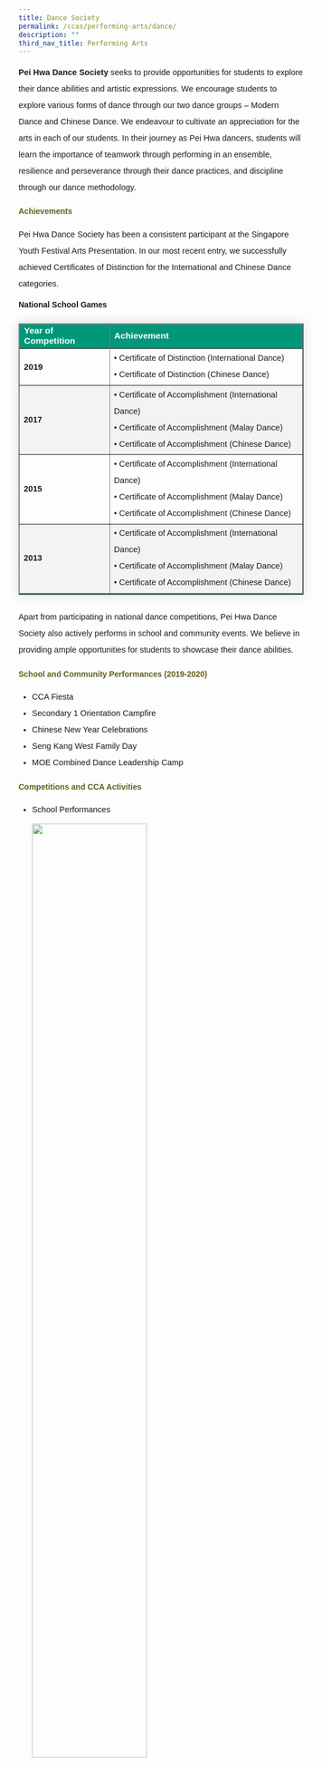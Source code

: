 ```yaml
---
title: Dance Society
permalink: /ccas/performing-arts/dance/
description: ""
third_nav_title: Performing Arts
---
```

<p style="font-size:14.5px; line-height:2;font-family:sans-serif;"><strong style="font-family:sans-serif;">Pei Hwa Dance Society</strong> seeks to provide opportunities for students to explore their dance abilities and artistic expressions. We encourage students to explore various forms of dance through our two dance groups – Modern Dance and Chinese Dance. We endeavour to cultivate an appreciation for the arts in each of our students. In their journey as Pei Hwa dancers, students will learn the importance of teamwork through performing in an ensemble, resilience and perseverance through their dance practices, and discipline through our dance methodology.</p>

<h4 style="color:#635f1a;font-family:sans-serif;">Achievements</h4>
<p style="font-size:14.5px; line-height:2;margin-top:15px; font-family:sans-serif;">Pei Hwa Dance Society has been a consistent participant at the Singapore Youth Festival Arts Presentation. In our most recent entry, we successfully achieved Certificates of Distinction for the International and Chinese Dance categories.</p>

<strong style="font-family:sans-serif;">National School Games</strong><table border="1" style="border-collapse: collapse;margin: 25px 0;font-size:15px;font-family: sans-serif;box-shadow: 0 0 20px rgba(0, 0, 0, 0.15);">
<thead style="background-color: #009879; font-weight: bold; font-size: 15.5px;">
<tr>
				<td style="text-align:left;color:white;sans-serif;;">Year of Competition</td>
				<td style="text-align:left;color:white;font-family:sans-serif;">Achievement</td>
			</tr>
</thead>

<tbody>
<tr style="margin-top:15px;font-size:15.5px;"></tr>

<tr style="font-size:15px;">
		<td>
			<strong style="font-family:sans-serif;">2019</strong>
		</td>
		<td style="font-size:14.5px; line-height:2;font-family:sans-serif;">
				• Certificate of Distinction (International Dance)<br>
				• Certificate of Distinction (Chinese Dance)<br>
		</td>
</tr>
									
<tr style="background-color:#f3f3f3; font-size:14.5px;">
		<td>
			<strong style="font-family:sans-serif;">2017</strong>
		</td>
		<td style="font-size:14.5px; line-height:2;font-family:sans-serif;">
				• Certificate of Accomplishment (International Dance)<br>
				• Certificate of Accomplishment (Malay Dance)<br>
				• Certificate of Accomplishment (Chinese Dance)<br>
		</td>
</tr>
	
<tr style="font-size:14.5px;">
		<td>
			<strong style="font-family:sans-serif;">2015</strong>
		</td>
		<td style="font-size:14.5px; line-height:2;font-family:sans-serif;">
				• Certificate of Accomplishment (International Dance)<br>
				• Certificate of Accomplishment (Malay Dance)<br>
				• Certificate of Accomplishment (Chinese Dance)<br>
		</td>
</tr>
									
<tr style="background-color:#f3f3f3;border-bottom: 2px solid #009879;font-size:14.5px;">
		<td>
			<strong style="font-family:sans-serif;">2013</strong>
		</td>
		<td style="font-size:14.5px; line-height:2;font-family:sans-serif;">
				• Certificate of Accomplishment (International Dance)<br>
				• Certificate of Accomplishment (Malay Dance)<br>
				• Certificate of Accomplishment (Chinese Dance)<br>
		</td>
	</tr>
	
</tbody>
</table>
	
<p style="margin-top:15px;font-size:14.5px; line-height:2; font-family:sans-serif;">Apart from participating in national dance competitions, Pei Hwa Dance Society also actively performs in school and community events. We believe in providing ample opportunities for students to showcase their dance abilities.</p>

<h4 style="color:#635f1a;font-family:sans-serif;">School and Community Performances (2019-2020)</h4>

<ul style="margin-top:5px;">
		<li style="font-size:14.5px; line-height:2;font-family:sans-serif;">CCA Fiesta</li>
		<li style="font-size:14.5px; line-height:2;font-family:sans-serif;"> Secondary 1 Orientation Campfire</li>
		<li style="font-size:14.5px; line-height:2;font-family:sans-serif;"> Chinese New Year Celebrations</li>
		<li style="font-size:14.5px; line-height:2;font-family:sans-serif;"> Seng Kang West Family Day</li>
		<li style="font-size:14.5px; line-height:2;font-family:sans-serif;"> MOE Combined Dance Leadership Camp</li>
	</ul>
	
<h4 style="color:#635f1a;font-family:sans-serif;">Competitions and CCA Activities</h4>
<ul style="margin-top:5px;">
		<li style="font-size:14.5px; line-height:2;font-family:sans-serif;">School Performances<br>
			<img style="width: 65%;margin-top:10px;" src="/images/dance1.jpg"><p style="text-align: center; font-size:10px;margin-top:-5px;font-family:sans-serif;">Teachers’ Day Performance 2019</p>
		</li>
		<li style="font-size:14.5px; line-height:2;font-family:sans-serif;"> Community Events<br>
			<img style="width: 65%; margin-top:10px;" src="/images/dance2.jpg"><p style="text-align: center; font-size:10px;margin-top:-5px;font-family:sans-serif;">Performance at Anchorvale Community Club 2018</p><br>
			<img style="width: 65%; margin-top:10px;" src="/images/dance3.jpg"><p style="text-align: center; font-size:10px;margin-top:-5px;font-family:sans-serif;">Performance at Seng Kang West Family Day 2019</p>
		</li>
		<li style="font-size:14.5px; line-height:2;font-family:sans-serif;"> National Competitions<br>
			<img style="width: 65%; margin-top:10px;" src="/images/dance5.jpg"><p style="text-align: center; font-size:10px;margin-top:-5px;font-family:sans-serif;">SYF (International Dance) 2019</p><br>
			<img style="width: 65%; margin-top:10px;" src="/images/dance4.jpg"><p style="text-align: center; font-size:10px;margin-top:-5px;font-family:sans-serif;">SYF (Chinese Dance) 2019</p>
		</li>
</ul>


<h4 style="color:#635f1a;font-weight:bold;margin-bottom:-25px;font-family:sans-serif;">Student Testimonials</h4>
<blockquote style="font-size: 14.5px;
  width:100%;
  margin:50px auto;
  font-family:Open Sans;
  font-style:italic;
  color: #555555;
  padding:1.2em 25px 1.2em 25px;
  border-left:8px solid #78C0A8 ;
  line-height:1.6;
  position: relative;
  background:#EDEDED;">
"In Pei Hwa Dance Society, we perform as an ensemble. Above all, we value the importance of camaraderie, harmony and unity. The bonds that are forged through hours of dance practices together, leave an indelible mark on every Pei Hwa dancer. Even upon graduation, our dancers remain tight-knit and supportive of one another.
	<br>
	<br>
	We also lead a strong and robust mentorship programme. Our dance seniors and alumni are ever ready to dedicate their time and effort towards guiding and mentoring their dance juniors. In Pei Hwa Dance Society, everyone strives towards a common goal, and no student gets left behind."
	<img align="center" alt="" src="/images/dance6.png" style="width:70%; margin-top:10px"><br>
	<img align="center" alt="" src="/images/dance7.png" style="width:70%;">
	</blockquote>

<h4 style="color:#635f1a;font-family:sans-serif;">CCA Details</h4>
<table border="1" style="width:100%;">
	<tbody>
		<tr>
			<td style="background-color: #54585d; font-weight: bold; font-size: 14.5px; border: 1px solid #54585d; color:white;border-bottom: 1px solid #dddddd;width:24%;font-family:sans-serif;">Teacher-In-Charge</td>
			<td style="border: 1px solid #dddfe1;font-size: 14.5px;font-familysans-serif;">Mdm Lin Airong Michelle (Mrs Neo)</td>
		</tr>

<tr>
			<td style="background-color: #54585d; font-weight: bold; font-size: 14.5px; border: 1px solid #54585d;border-bottom: 1px solid #dddddd; color:white;font-family:sans-serif;">CCA Teacher(s)</td>
			<td style="border: 1px solid #dddfe1;font-size: 14.5px;font-family:sans-serif;;">Ms Thong Jia Man Bernice<br>Ms Chan Xin Hui Michelle (Mrs Jonathan)</td>
		</tr>

<tr>
			<td style="background-color: #54585d; font-weight: bold; font-size: 14.5px; border: 1px solid #54585d; color:white;border-bottom: 1px solid #dddddd;font-family:sans-serif;">CCA Schedule</td>
			<td style="border: 1px solid #dddfe1;font-size: 14.5px;font-family:sans-serif;">Tuesdays, 3.30pm – 6.00pm<br>Fridays, 2.30pm – 6.00pm</td>
		</tr>
		
<tr>
			<td style="background-color: #54585d; font-weight: bold; font-size: 14.5px; border: 1px solid #54585d; color:white;font-family:sans-serif;">Venues</td>
			<td style="border: 1px solid #dddfe1;font-size: 14.5px;font-family:sans-serif;">Odd Week: Res B, Res C, Res 4 &amp; Res 6 Classrooms <br>Even Week: Music Room &amp; Dance Studio</td>
		</tr>
		
</tbody>
	</table>